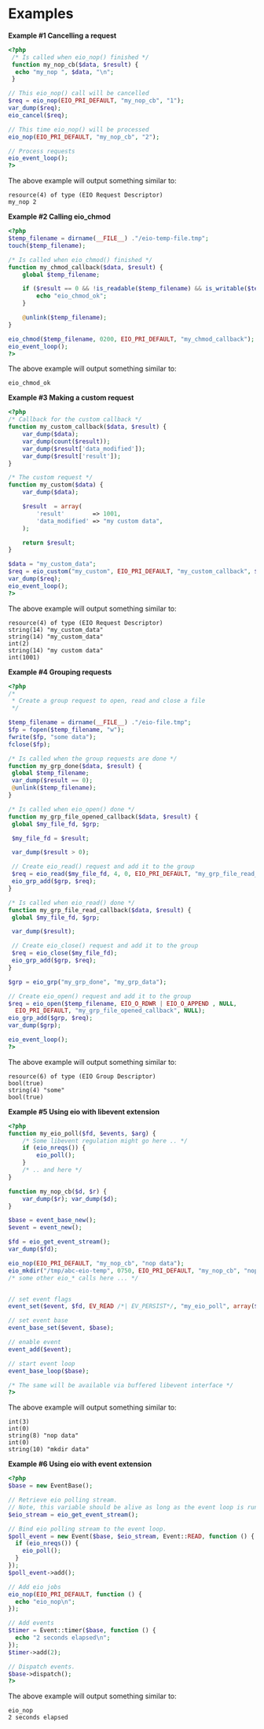 Examples
========

**Example \#1 Cancelling a request**

``` php
<?php
 /* Is called when eio_nop() finished */
 function my_nop_cb($data, $result) {
  echo "my_nop ", $data, "\n";
 }

// This eio_nop() call will be cancelled
$req = eio_nop(EIO_PRI_DEFAULT, "my_nop_cb", "1");
var_dump($req);
eio_cancel($req);

// This time eio_nop() will be processed
eio_nop(EIO_PRI_DEFAULT, "my_nop_cb", "2");

// Process requests
eio_event_loop();
?>
```

The above example will output something similar to:

    resource(4) of type (EIO Request Descriptor)
    my_nop 2
     

**Example \#2 Calling <span class="function">eio\_chmod</span>**

``` php
<?php
$temp_filename = dirname(__FILE__) ."/eio-temp-file.tmp";
touch($temp_filename);

/* Is called when eio_chmod() finished */
function my_chmod_callback($data, $result) {
    global $temp_filename;

    if ($result == 0 && !is_readable($temp_filename) && is_writable($temp_filename)) {
        echo "eio_chmod_ok";
    }

    @unlink($temp_filename);
}

eio_chmod($temp_filename, 0200, EIO_PRI_DEFAULT, "my_chmod_callback");
eio_event_loop();
?>
```

The above example will output something similar to:

    eio_chmod_ok
     

**Example \#3 Making a custom request**

``` php
<?php
/* Callback for the custom callback */
function my_custom_callback($data, $result) {
    var_dump($data);
    var_dump(count($result));
    var_dump($result['data_modified']);
    var_dump($result['result']);
}

/* The custom request */
function my_custom($data) {
    var_dump($data);

    $result  = array(
        'result'        => 1001,
        'data_modified' => "my custom data",
    );

    return $result;
}

$data = "my_custom_data";
$req = eio_custom("my_custom", EIO_PRI_DEFAULT, "my_custom_callback", $data);
var_dump($req);
eio_event_loop();
?>
```

The above example will output something similar to:

    resource(4) of type (EIO Request Descriptor)
    string(14) "my_custom_data"
    string(14) "my_custom_data"
    int(2)
    string(14) "my custom data"
    int(1001)
     

**Example \#4 Grouping requests**

``` php
<?php
/*
 * Create a group request to open, read and close a file
 */

$temp_filename = dirname(__FILE__) ."/eio-file.tmp";
$fp = fopen($temp_filename, "w");
fwrite($fp, "some data");
fclose($fp);

/* Is called when the group requests are done */
function my_grp_done($data, $result) {
 global $temp_filename;
 var_dump($result == 0);
 @unlink($temp_filename);
}

/* Is called when eio_open() done */
function my_grp_file_opened_callback($data, $result) {
 global $my_file_fd, $grp;

 $my_file_fd = $result;

 var_dump($result > 0);

 // Create eio_read() request and add it to the group
 $req = eio_read($my_file_fd, 4, 0, EIO_PRI_DEFAULT, "my_grp_file_read_callback");
 eio_grp_add($grp, $req);
}

/* Is called when eio_read() done */
function my_grp_file_read_callback($data, $result) {
 global $my_file_fd, $grp;

 var_dump($result);

 // Create eio_close() request and add it to the group
 $req = eio_close($my_file_fd);
 eio_grp_add($grp, $req);
}

$grp = eio_grp("my_grp_done", "my_grp_data");

// Create eio_open() request and add it to the group
$req = eio_open($temp_filename, EIO_O_RDWR | EIO_O_APPEND , NULL,
  EIO_PRI_DEFAULT, "my_grp_file_opened_callback", NULL);
eio_grp_add($grp, $req);
var_dump($grp);

eio_event_loop();
?>
```

The above example will output something similar to:

    resource(6) of type (EIO Group Descriptor)
    bool(true)
    string(4) "some"
    bool(true)
     

**Example \#5 Using eio with libevent extension**

``` php
<?php
function my_eio_poll($fd, $events, $arg) {
    /* Some libevent regulation might go here .. */
    if (eio_nreqs()) {
        eio_poll();
    }
    /* .. and here */
}

function my_nop_cb($d, $r) {
    var_dump($r); var_dump($d);
}

$base = event_base_new();
$event = event_new();

$fd = eio_get_event_stream();
var_dump($fd);

eio_nop(EIO_PRI_DEFAULT, "my_nop_cb", "nop data");
eio_mkdir("/tmp/abc-eio-temp", 0750, EIO_PRI_DEFAULT, "my_nop_cb", "nop data");
/* some other eio_* calls here ... */


// set event flags
event_set($event, $fd, EV_READ /*| EV_PERSIST*/, "my_eio_poll", array($event, $base));

// set event base 
event_base_set($event, $base);

// enable event
event_add($event);

// start event loop
event_base_loop($base);

/* The same will be available via buffered libevent interface */
?>
```

The above example will output something similar to:

    int(3)
    int(0)
    string(8) "nop data"
    int(0)
    string(10) "mkdir data"
     

**Example \#6 Using eio with event extension**

``` php
<?php
$base = new EventBase();

// Retrieve eio polling stream.
// Note, this variable should be alive as long as the event loop is running.
$eio_stream = eio_get_event_stream();

// Bind eio polling stream to the event loop.
$poll_event = new Event($base, $eio_stream, Event::READ, function () {
  if (eio_nreqs()) {
    eio_poll();
  }
});
$poll_event->add();

// Add eio jobs
eio_nop(EIO_PRI_DEFAULT, function () {
  echo "eio_nop\n";
});

// Add events
$timer = Event::timer($base, function () {
  echo "2 seconds elapsed\n";
});
$timer->add(2);

// Dispatch events.
$base->dispatch();
?>
```

The above example will output something similar to:

    eio_nop
    2 seconds elapsed
     
